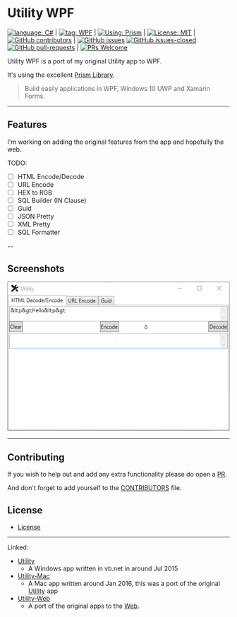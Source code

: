 # Utility WPF

[![language: C#](https://img.shields.io/badge/language-c%23-green.svg)](https://docs.microsoft.com/en-us/dotnet/csharp/)
|
[![tag: WPF](https://img.shields.io/badge/tag-wpf-purple.svg)](https://docs.microsoft.com/en-us/dotnet/framework/wpf/)
|
[![Using: Prism](https://img.shields.io/badge/using-prism-blue.svg)](https://prismlibrary.github.io/)
|
[![License: MIT](https://img.shields.io/badge/License-MIT-lightgrey.svg)](https://opensource.org/licenses/MIT) 
|
[![GitHub contributors](https://img.shields.io/github/contributors/AlexHedley/Utility-WPF.svg)](https://GitHub.com/AlexHedley/Utility-WPF/graphs/contributors/)
|
[![GitHub issues](https://img.shields.io/github/issues/AlexHedley/Utility-WPF.svg)](https://GitHub.com/AlexHedley/Utility-WPF/issues/)
[![GitHub issues-closed](https://img.shields.io/github/issues-closed/AlexHedley/Utility-WPF.svg)](https://GitHub.com/AlexHedley/Utility-WPF/issues?q=is%3Aissue+is%3Aclosed)
[![GitHub pull-requests](https://img.shields.io/github/issues-pr/AlexHedley/Utility-WPF.svg)](https://GitHub.com/AlexHedley/Utility-WPF/pull/)
|
[![PRs Welcome](https://img.shields.io/badge/PRs-welcome-brightgreen.svg?style=flat-square)](http://makeapullrequest.com)


Utility WPF is a port of my original Utility app to WPF.

It's using the excellent [Prism Library](https://prismlibrary.github.io/).
> Build easily applications in WPF, Windows 10 UWP and Xamarin Forms.

---

## Features

I'm working on adding the original features from the app and hopefully the web.

TODO:

- [ ] HTML Encode/Decode
- [ ] URL Encode
- [ ] HEX to RGB
- [ ] SQL Builder (IN Clause)
- [ ] Guid
- [ ] JSON Pretty
- [ ] XML Pretty
- [ ] SQL Formatter

--

## Screenshots

![Example](assets/Utility-WPF.gif)

---

## Contributing

If you wish to help out and add any extra functionality please do open a [PR](https://github.com/AlexHedley/Utility-WPF/pulls).

And don't forget to add yourself to the [CONTRIBUTORS](CONTRIBUTORS.md) file.

## License

- [License](LICENSE)

---

Linked:

- [Utility](https://github.com/AlexHedley/Utility)
  - A Windows app written in vb.net in around Jul 2015
- [Utility-Mac](https://github.com/AlexHedley/Utility-Mac)
  - A Mac app written around Jan 2016, this was a port of the original [Utility](https://github.com/AlexHedley/Utility) app
- [Utility-Web](https://github.com/AlexHedley/Utility-Web)
  - A port of the original apps to the [Web](https://github.com/AlexHedley/Utility-Web).